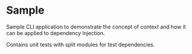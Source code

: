 # Sample

Sample CLI application to demonstrate the concept of context and how it can be applied to dependency injection.

Contains unit tests with split modules for test dependencies.
